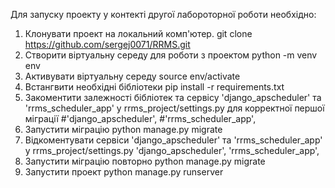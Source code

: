Для запуску проекту у контекті другої лабороторної роботи необхідно:

1. Клонувати проект на локальний комп'ютер.
   git clone https://github.com/sergej0071/RRMS.git
2. Створити віртуальну середу для роботи з проектом
   python -m venv env
3. Активувати віртуальну середу
   source env/activate
4. Встангвити необхідні бібліотеки
   pip install -r requirements.txt
5. Закоментити залежності бібліотек та сервісу 'django_apscheduler' та 'rrms_scheduler_app' у rrms_project/settings.py для корректної першої міграції
   #'django_apscheduler',
   #'rrms_scheduler_app',
6. Запустити міграцію
   python manage.py migrate
7. Відкоментувати сервіси 'django_apscheduler' та 'rrms_scheduler_app' у rrms_project/settings.py
   'django_apscheduler',
   'rrms_scheduler_app',
8. Запустити міграцію повторно
   python manage.py migrate
8. Запустити проект
   python manage.py runserver